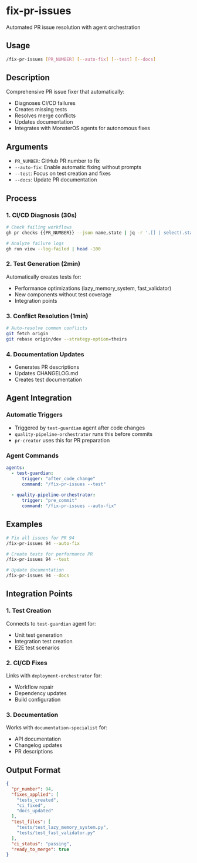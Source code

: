 # fix-pr-issues

Automated PR issue resolution with agent orchestration

## Usage
```bash
/fix-pr-issues [PR_NUMBER] [--auto-fix] [--test] [--docs]
```

## Description
Comprehensive PR issue fixer that automatically:
- Diagnoses CI/CD failures
- Creates missing tests
- Resolves merge conflicts
- Updates documentation
- Integrates with MonsterOS agents for autonomous fixes

## Arguments
- `PR_NUMBER`: GitHub PR number to fix
- `--auto-fix`: Enable automatic fixing without prompts
- `--test`: Focus on test creation and fixes
- `--docs`: Update PR documentation

## Process

### 1. CI/CD Diagnosis (30s)
```bash
# Check failing workflows
gh pr checks {{PR_NUMBER}} --json name,state | jq -r '.[] | select(.state != "SUCCESS")'

# Analyze failure logs
gh run view --log-failed | head -100
```

### 2. Test Generation (2min)
Automatically creates tests for:
- Performance optimizations (lazy_memory_system, fast_validator)
- New components without test coverage
- Integration points

### 3. Conflict Resolution (1min)
```bash
# Auto-resolve common conflicts
git fetch origin
git rebase origin/dev --strategy-option=theirs
```

### 4. Documentation Updates
- Generates PR descriptions
- Updates CHANGELOG.md
- Creates test documentation

## Agent Integration

### Automatic Triggers
- Triggered by `test-guardian` agent after code changes
- `quality-pipeline-orchestrator` runs this before commits
- `pr-creator` uses this for PR preparation

### Agent Commands
```yaml
agents:
  - test-guardian:
      trigger: "after_code_change"
      command: "/fix-pr-issues --test"
  
  - quality-pipeline-orchestrator:
      trigger: "pre_commit"
      command: "/fix-pr-issues --auto-fix"
```

## Examples

```bash
# Fix all issues for PR 94
/fix-pr-issues 94 --auto-fix

# Create tests for performance PR
/fix-pr-issues 94 --test

# Update documentation
/fix-pr-issues 94 --docs
```

## Integration Points

### 1. Test Creation
Connects to `test-guardian` agent for:
- Unit test generation
- Integration test creation
- E2E test scenarios

### 2. CI/CD Fixes
Links with `deployment-orchestrator` for:
- Workflow repair
- Dependency updates
- Build configuration

### 3. Documentation
Works with `documentation-specialist` for:
- API documentation
- Changelog updates
- PR descriptions

## Output Format
```json
{
  "pr_number": 94,
  "fixes_applied": [
    "tests_created",
    "ci_fixed",
    "docs_updated"
  ],
  "test_files": [
    "tests/test_lazy_memory_system.py",
    "tests/test_fast_validator.py"
  ],
  "ci_status": "passing",
  "ready_to_merge": true
}